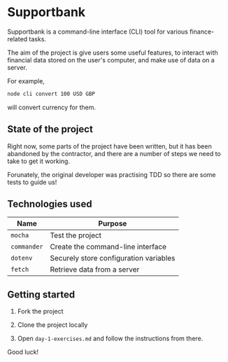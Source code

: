 # Supportbank

Supportbank is a command-line interface (CLI) tool for various finance-related
tasks.

The aim of the project is give users some useful features, to interact with
financial data stored on the user's computer, and make use of data on a server.

For example,

```bash
node cli convert 100 USD GBP
```

will convert currency for them.

## State of the project

Right now, some parts of the project have been written, but it has been
abandoned by the contractor, and there are a number of steps we need to take to
get it working.

Forunately, the original developer was practising TDD so there are some tests to
guide us!

## Technologies used

| Name        | Purpose                                |
| ----------- | -------------------------------------- |
| `mocha`     | Test the project                       |
| `commander` | Create the command-line interface      |
| `dotenv`    | Securely store configuration variables |
| `fetch`     | Retrieve data from a server            |

## Getting started

1. Fork the project

1. Clone the project locally

1. Open `day-1-exercises.md` and follow the instructions from there.

Good luck!
